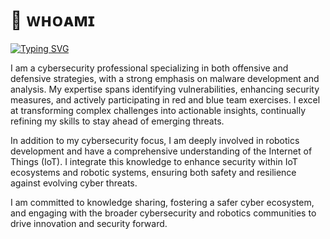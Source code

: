 # 👾 ᴡʜᴏᴀᴍɪ
[![Typing SVG](https://readme-typing-svg.demolab.com?font=Fira+Code&pause=1000&color=F70000&width=435&lines=HEY%2C+I'M+NITHIEN+AACHINTHYA)](https://git.io/typing-svg)
 
I am a cybersecurity professional specializing in both offensive and defensive strategies, with a strong emphasis on malware development and analysis. My expertise spans identifying vulnerabilities, enhancing security measures, and actively participating in red and blue team exercises. I excel at transforming complex challenges into actionable insights, continually refining my skills to stay ahead of emerging threats.

In addition to my cybersecurity focus, I am deeply involved in robotics development and have a comprehensive understanding of the Internet of Things (IoT). I integrate this knowledge to enhance security within IoT ecosystems and robotic systems, ensuring both safety and resilience against evolving cyber threats.

I am committed to knowledge sharing, fostering a safer cyber ecosystem, and engaging with the broader cybersecurity and robotics communities to drive innovation and security forward.
